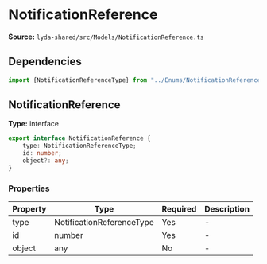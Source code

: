 # NotificationReference

**Source:** `lyda-shared/src/Models/NotificationReference.ts`

## Dependencies

```typescript
import {NotificationReferenceType} from "../Enums/NotificationReferenceType.ts";
```

## NotificationReference

**Type:** interface

```typescript
export interface NotificationReference {
    type: NotificationReferenceType;
    id: number;
    object?: any;
}
```

### Properties

| Property | Type | Required | Description |
|----------|------|----------|-------------|
| type | N​o​t​i​f​i​c​a​t​i​o​n​R​e​f​e​r​e​n​c​e​T​y​p​e | Yes | - |
| id | number | Yes | - |
| object | any | No | - |

